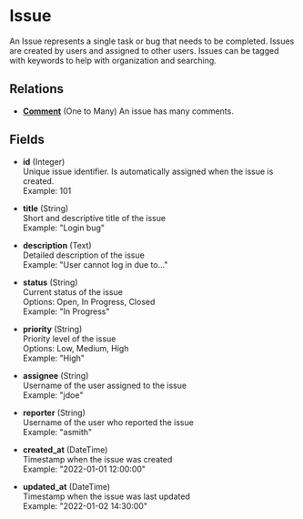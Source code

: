 # Issue

An Issue represents a single task or bug that needs to be completed. Issues are created by users and assigned to other users. Issues can be tagged with keywords to help with organization and searching.

## Relations

- [**Comment**](comment.md) (One to Many)
  An issue has many comments.

## Fields

- **id** (Integer)    
  Unique issue identifier. Is automatically assigned when the issue is created.  
  Example: 101

- **title** (String)    
  Short and descriptive title of the issue  
  Example: "Login bug"

- **description** (Text)  
  Detailed description of the issue  
  Example: "User cannot log in due to..."

- **status** (String)  
  Current status of the issue  
  Options: Open, In Progress, Closed  
  Example: "In Progress"

- **priority** (String)  
  Priority level of the issue  
  Options: Low, Medium, High  
  Example: "High"

- **assignee** (String)  
  Username of the user assigned to the issue  
  Example: "jdoe"

- **reporter** (String)  
  Username of the user who reported the issue  
  Example: "asmith"

- **created_at** (DateTime)  
  Timestamp when the issue was created  
  Example: "2022-01-01 12:00:00"

- **updated_at** (DateTime)  
  Timestamp when the issue was last updated  
  Example: "2022-01-02 14:30:00"
